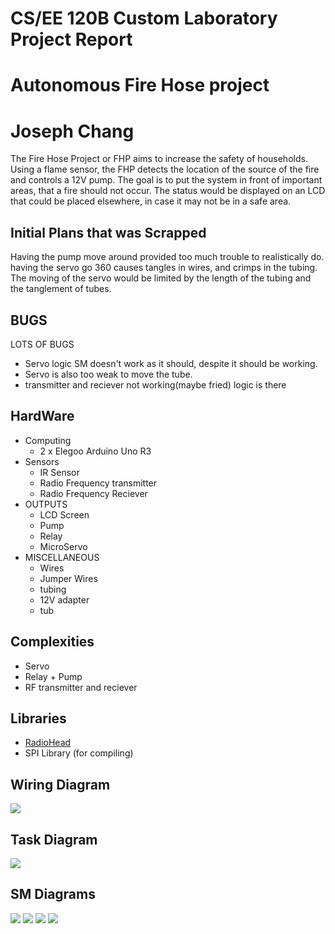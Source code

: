# CS/EE 120B Custom Laboratory Project Report
# Autonomous Fire Hose project
[demo]:(https://youtu.be/0UkOi1IPzAI)
# Joseph Chang
The Fire Hose Project or FHP aims to increase the safety of households. Using a flame sensor, the FHP detects the location of the source of the fire and controls a 12V pump. The goal is to put the system in front of important areas, that a fire should not occur. The status would be displayed on an LCD that could be placed elsewhere, in case it may not be in a safe area. 

## Initial Plans that was Scrapped
Having the pump move around provided too much trouble to realistically do. having the servo go 360 causes tangles in wires, and crimps in the tubing. The moving of the servo would be limited by the length of the tubing and the tanglement of tubes.

## BUGS
LOTS OF BUGS
 * Servo logic SM doesn't work as it should, despite it should be working. 
 * Servo is also too weak to move the tube.
 * transmitter and reciever not working(maybe fried) logic is there

## HardWare
  * Computing
    * 2 x Elegoo Arduino Uno R3 
  * Sensors
    * IR Sensor
    * Radio Frequency transmitter
    * Radio Frequency Reciever
  * OUTPUTS
    * LCD Screen
    * Pump
    * Relay
    * MicroServo
  * MISCELLANEOUS
    * Wires
    * Jumper Wires
    * tubing
    * 12V adapter
    * tub
## Complexities
  * Servo
  * Relay + Pump
  * RF transmitter and reciever
  
## Libraries
  * [RadioHead](https://www.airspayce.com/mikem/arduino/RadioHead/)
  * SPI Library (for compiling)
## Wiring Diagram
![](https://i.imgur.com/9I0FL1u.png)
## Task Diagram
![](https://i.imgur.com/9Ja0MPY.jpg)
## SM Diagrams
![](https://i.imgur.com/8T5KJXy.jpg)
![](https://i.imgur.com/oZyrBNI.jpg)
![](https://i.imgur.com/UUHT5MZ.jpg)
![](https://i.imgur.com/OYWI17j.jpg)
